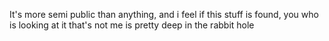 It's more semi public than anything, and i feel if this stuff is found, you who is looking at it that's not me is pretty deep in the rabbit hole
